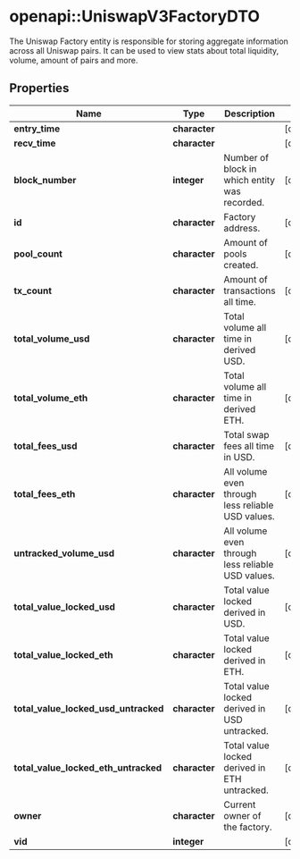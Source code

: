 # openapi::UniswapV3FactoryDTO

The Uniswap Factory entity is responsible for storing aggregate information across all Uniswap pairs. It can be used to view stats about total liquidity, volume, amount of pairs and more.

## Properties
Name | Type | Description | Notes
------------ | ------------- | ------------- | -------------
**entry_time** | **character** |  | [optional] 
**recv_time** | **character** |  | [optional] 
**block_number** | **integer** | Number of block in which entity was recorded. | [optional] 
**id** | **character** | Factory address. | [optional] 
**pool_count** | **character** | Amount of pools created. | [optional] 
**tx_count** | **character** | Amount of transactions all time. | [optional] 
**total_volume_usd** | **character** | Total volume all time in derived USD. | [optional] 
**total_volume_eth** | **character** | Total volume all time in derived ETH. | [optional] 
**total_fees_usd** | **character** | Total swap fees all time in USD. | [optional] 
**total_fees_eth** | **character** | All volume even through less reliable USD values. | [optional] 
**untracked_volume_usd** | **character** | All volume even through less reliable USD values. | [optional] 
**total_value_locked_usd** | **character** | Total value locked derived in USD. | [optional] 
**total_value_locked_eth** | **character** | Total value locked derived in ETH. | [optional] 
**total_value_locked_usd_untracked** | **character** | Total value locked derived in USD untracked. | [optional] 
**total_value_locked_eth_untracked** | **character** | Total value locked derived in ETH untracked. | [optional] 
**owner** | **character** | Current owner of the factory. | [optional] 
**vid** | **integer** |  | [optional] 


